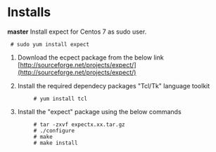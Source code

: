  # Installs
**master**
Install expect for Centos 7 as sudo user. 

     # sudo yum install expect

1) Download the ecpect package from the below link
	[http://sourceforge.net/projects/expect/](http://sourceforge.net/projects/expect/)
2) Install the required dependecy packages "Tcl/Tk" language toolkit


            # yum install tcl

3) Install the "expect" package using the below commands
  

            # tar -zxvf expectx.xx.tar.gz
            # ./configure
            # make
            # make install


<!--stackedit_data:
eyJoaXN0b3J5IjpbMTI4NDkzMzU2OV19
-->